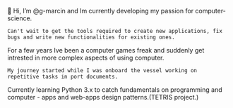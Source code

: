 👋 Hi, I’m @g-marcin and Im currently developing my passion for computer-science. 

    Can't wait to get the tools required to create new applications, fix bugs and write new functionalities for existing ones. 
  
For a few years Ive been a computer games freak and suddenly get intrested in more complex aspects of using computer. 
  
    My journey started while I was onboard the vessel working on repetitive tasks in port documents.
 
Currently learning Python 3.x to catch fundamentals on programming and computer - apps and web-apps design patterns.(TETRIS project.)

